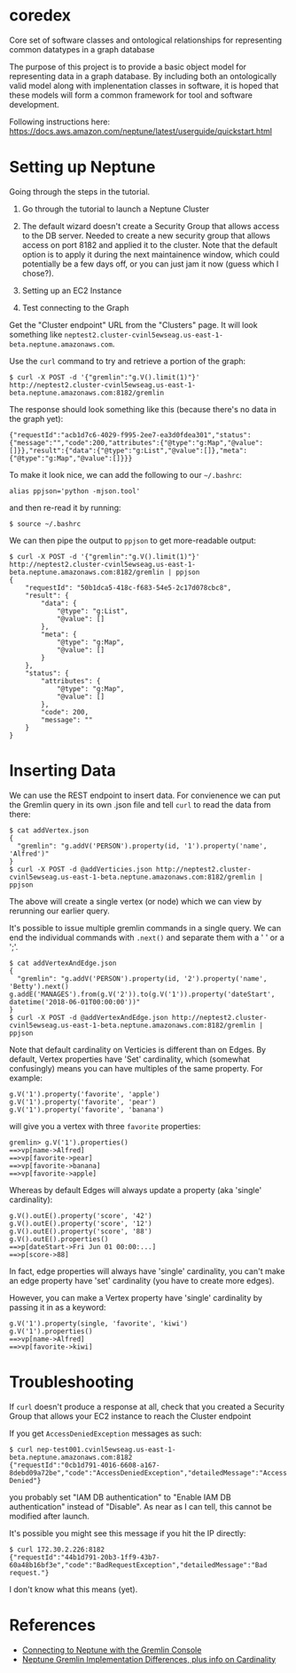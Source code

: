# coredex

Core set of software classes and ontological relationships for representing common datatypes in a graph database

The purpose of this project is to provide a basic object model for representing data in a graph database. By including both an
ontologically valid model along with implenentation classes in software, it is hoped that these models will form a common framework
for tool and software development.

Following instructions here: https://docs.aws.amazon.com/neptune/latest/userguide/quickstart.html

# Setting up Neptune

Going through the steps in the tutorial.

 1) Go through the tutorial to launch a Neptune Cluster

 2) The default wizard doesn't create a Security Group that allows access to the DB server. Needed to create a new security group that allows access on port 8182 and applied it to the cluster. Note that the default option is to apply it during the next maintainence window, which could potentially be a few days off, or you can just jam it now (guess which I chose?).

 3) Setting up an EC2 Instance

 4) Test connecting to the Graph

Get the "Cluster endpoint" URL from the "Clusters" page. It will look something like `neptest2.cluster-cvinl5ewseag.us-east-1-beta.neptune.amazonaws.com`.

Use the `curl` command to try and retrieve a portion of the graph:
```
$ curl -X POST -d '{"gremlin":"g.V().limit(1)"}' http://neptest2.cluster-cvinl5ewseag.us-east-1-beta.neptune.amazonaws.com:8182/gremlin
```
The response should look something like this (because there's no data in the graph yet):
```
{"requestId":"acb1d7c6-4029-f995-2ee7-ea3d0fdea301","status":{"message":"","code":200,"attributes":{"@type":"g:Map","@value":[]}},"result":{"data":{"@type":"g:List","@value":[]},"meta":{"@type":"g:Map","@value":[]}}}
```

To make it look nice, we can add the following to our `~/.bashrc`:
```
alias ppjson='python -mjson.tool'
```
and then re-read it by running:
```
$ source ~/.bashrc
```

We can then pipe the output to `ppjson` to get more-readable output:
```
$ curl -X POST -d '{"gremlin":"g.V().limit(1)"}' http://neptest2.cluster-cvinl5ewseag.us-east-1-beta.neptune.amazonaws.com:8182/gremlin | ppjson
{
    "requestId": "50b1dca5-418c-f683-54e5-2c17d078cbc8",
    "result": {
        "data": {
            "@type": "g:List",
            "@value": []
        },
        "meta": {
            "@type": "g:Map",
            "@value": []
        }
    },
    "status": {
        "attributes": {
            "@type": "g:Map",
            "@value": []
        },
        "code": 200,
        "message": ""
    }
}
```

# Inserting Data

We can use the REST endpoint to insert data. For convienence we can put the Gremlin query in its own .json file and tell `curl` to read the data from there:
```
$ cat addVertex.json
{
  "gremlin": "g.addV('PERSON').property(id, '1').property('name', 'Alfred')"
}
$ curl -X POST -d @addVerticies.json http://neptest2.cluster-cvinl5ewseag.us-east-1-beta.neptune.amazonaws.com:8182/gremlin | ppjson
```

The above will create a single vertex (or node) which we can view by rerunning our earlier query.

It's possible to issue multiple gremlin commands in a single query. We can end the individual commands with `.next()` and separate them with a ' ' or a ';'.
```
$ cat addVertexAndEdge.json
{
  "gremlin": "g.addV('PERSON').property(id, '2').property('name', 'Betty').next() g.addE('MANAGES').from(g.V('2')).to(g.V('1')).property('dateStart', datetime('2018-06-01T00:00:00'))"
}
$ curl -X POST -d @addVertexAndEdge.json http://neptest2.cluster-cvinl5ewseag.us-east-1-beta.neptune.amazonaws.com:8182/gremlin | ppjson
```

Note that default cardinality on Verticies is different than on Edges. By default, Vertex properties have 'Set' cardinality, which (somewhat confusingly) means you can have multiples of the same property. For example:
```
g.V('1').property('favorite', 'apple')
g.V('1').property('favorite', 'pear')
g.V('1').property('favorite', 'banana')
```
will give you a vertex with three `favorite` properties:
```
gremlin> g.V('1').properties()
==>vp[name->Alfred]
==>vp[favorite->pear]
==>vp[favorite->banana]
==>vp[favorite->apple]
```

Whereas by default Edges will always update a property (aka 'single' cardinality):
```
g.V().outE().property('score', '42')
g.V().outE().property('score', '12')
g.V().outE().property('score', '88')
g.V().outE().properties()
==>p[dateStart->Fri Jun 01 00:00:...]
==>p[score->88]
```

In fact, edge properties will always have 'single' cardinality, you can't make an edge property have 'set' cardinality (you have to create more edges).

However, you can make a Vertex property have 'single' cardinality by passing it in as a keyword:
```
g.V('1').property(single, 'favorite', 'kiwi')
g.V('1').properties()
==>vp[name->Alfred]
==>vp[favorite->kiwi]
```

# Troubleshooting

If `curl` doesn't produce a response at all, check that you created a Security Group that allows your EC2 instance to reach the Cluster endpoint

If you get `AccessDeniedException` messages as such:

```
$ curl nep-test001.cvinl5ewseag.us-east-1-beta.neptune.amazonaws.com:8182
{"requestId":"0cb1d791-4016-6608-a167-8debd09a72be","code":"AccessDeniedException","detailedMessage":"Access Denied"}
```
you probably set "IAM DB authentication" to "Enable IAM DB authentication" instead of "Disable". As near as I can tell, this cannot be modified after launch.

It's possible you might see this message if you hit the IP directly:
```
$ curl 172.30.2.226:8182
{"requestId":"44b1d791-20b3-1ff9-43b7-60a48b16bf3e","code":"BadRequestException","detailedMessage":"Bad request."}
```
I don't know what this means (yet).


# References

 * [Connecting to Neptune with the Gremlin Console](https://docs.aws.amazon.com/neptune/latest/userguide/access-graph-gremlin-console.html)
 * [Neptune Gremlin Implementation Differences, plus info on Cardinality ](https://docs.aws.amazon.com/neptune/latest/userguide/access-graph-gremlin-differences.html)
